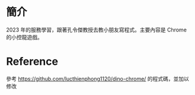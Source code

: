 # 簡介
2023 年的服務學習，跟著孔令傑教授去教小朋友寫程式。主要內容是 Chrome 的小控龍遊戲。

# Reference 
參考 https://github.com/lucthienphong1120/dino-chrome/ 的程式碼，並加以修改